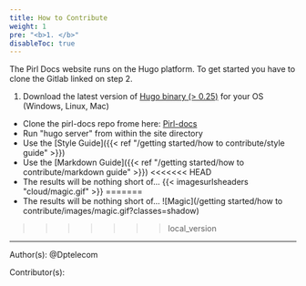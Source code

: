 ```yaml
---
title: How to Contribute
weight: 1
pre: "<b>1. </b>"
disableToc: true
---
```


The Pirl Docs website runs on the Hugo platform. To get started you have to clone the Gitlab linked on step 2.

1. Download the latest version of [Hugo binary (> 0.25)](https://gohugo.io/getting-started/installing/) for your OS (Windows, Linux, Mac)
* Clone the pirl-docs repo frome here: [Pirl-docs](https://git.pirl.io/community/pirl-docs)
* Run "hugo server" from within the site directory
* Use the [Style Guide]({{< ref "/getting started/how to contribute/style guide" >}})
* Use the [Markdown Guide]({{< ref "/getting started/how to contribute/markdown guide" >}})
<<<<<<< HEAD
* The results will be nothing short of... {{< imagesurlsheaders "cloud/magic.gif" >}}
=======
* The results will be nothing short of... ![Magic](/getting started/how to contribute/images/magic.gif?classes=shadow)

>>>>>>> local_version





---
Author(s):
@Dptelecom


Contributor(s):
